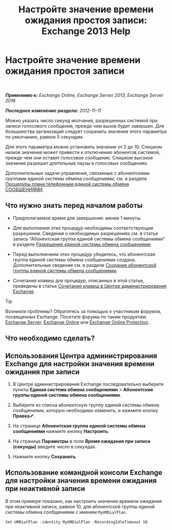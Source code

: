 ﻿---
title: 'Настройте значение времени ожидания простоя записи: Exchange 2013 Help'
TOCTitle: Настройте значение времени ожидания простоя записи
ms:assetid: a7fb9a09-fde9-447d-ad2c-95598405e99b
ms:mtpsurl: https://technet.microsoft.com/ru-ru/library/Ee423550(v=EXCHG.150)
ms:contentKeyID: 50488794
ms.date: 05/22/2018
mtps_version: v=EXCHG.150
ms.translationtype: MT
---

# Настройте значение времени ожидания простоя записи

 

_**Применимо к:** Exchange Online, Exchange Server 2013, Exchange Server 2016_

_**Последнее изменение раздела:** 2012-11-11_

Можно указать число секунд молчания, разрешенных системой при записи голосового сообщения, прежде чем вызов будет завершен. Для большинства организаций следует сохранить значение этого параметра по умолчанию, равное 5 секундам.

Для этого параметра можно установить значение от 2 до 10. Слишком низкое значение может привести к отключению абонентов системой, прежде чем они оставят голосовое сообщение. Слишком высокое значение разрешит длительные паузы в голосовых сообщениях.

Дополнительные задачи управления, связанные с абонентскими группами единой системы обмена сообщениями, см. в разделе [Процедуры плана телефонным единой системы обмена СООБЩЕНИЯМИ](um-dial-plan-procedures-exchange-2013-help.md).

## Что нужно знать перед началом работы

  - Предполагаемое время для завершения: менее 1 минуты.

  - Для выполнения этих процедур необходимы соответствующие разрешения. Сведения о необходимых разрешениях см. в статье запись "Абонентская группа единой системы обмена сообщениями" в разделе [Разрешения единой системы обмена сообщениями](unified-messaging-permissions-exchange-2013-help.md).

  - Перед выполнением этих процедур убедитесь, что абонентская группа единой системы обмена сообщениями создана. Дополнительные сведения см. в разделе [Создание абонентской группы единой системы обмена сообщениями](https://docs.microsoft.com/ru-ru/exchange/voice-mail-unified-messaging/connect-voice-mail-system/create-um-dial-plan).

  - Сочетания клавиш для процедур, описанных в этой статье, приведены в статье [Сочетания клавиш в Центре администрирования Exchange](keyboard-shortcuts-in-the-exchange-admin-center-exchange-online-protection-help.md).

> [!TIP]  
> Возникли проблемы? Обратитесь за помощью к участникам форумов, посвященных Exchange. Посетите форумы по таким продуктам: <a href="https://go.microsoft.com/fwlink/p/?linkid=60612">Exchange Server</a>, <a href="https://go.microsoft.com/fwlink/p/?linkid=267542">Exchange Online</a> или <a href="https://go.microsoft.com/fwlink/p/?linkid=285351">Exchange Online Protection</a>..


## Что необходимо сделать?

## Использования Центра администрирования Exchange для настройки значения времени ожидания при записи

1.  В Центре администрирования Exchange последовательно выберите пункты **Единая система обмена сообщениями** \> **Абонентские группы единой системы обмена сообщениями**.

2.  Выберите из списка абонентскую группу единой системы обмена сообщениями, которую необходимо изменить, и нажмите кнопку **Правка**![Значок редактирования](images/Bb124582.6f53ccb2-1f13-4c02-bea0-30690e6ea71d(EXCHG.150).gif "Значок редактирования").

3.  На странице **Абонентская группа единой системы обмена сообщениями** нажмите кнопку **Настроить**.

4.  На странице **Параметры** в поле **Время ожидания при записи (секунды)** введите число в секундах.

5.  Нажмите кнопку **Сохранить**.

## Использование командной консоли Exchange для настройки значения времени ожидания при неактивной записи

В этом примере показано, как настроить значение времени ожидания при неактивной записи, равное 10, для абонентской группы единой системы обмена сообщениями с именем `MyUMDialPlan`.

    Set-UMDialPlan -identity MyUMDialPlan -RecordingIdleTimeout 10

